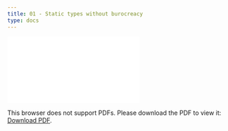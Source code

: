 ```yaml
---
title: 01 - Static types without burocreacy  
type: docs
---
```


<object data="/episode01.pdf" type="application/pdf" width="700px" height="700px">
    <embed src="/episode01.pdf">
        <p>This browser does not support PDFs. Please download the PDF to view it: <a href="/episode01.pdf">Download PDF</a>.</p>
    </embed>
</object>

